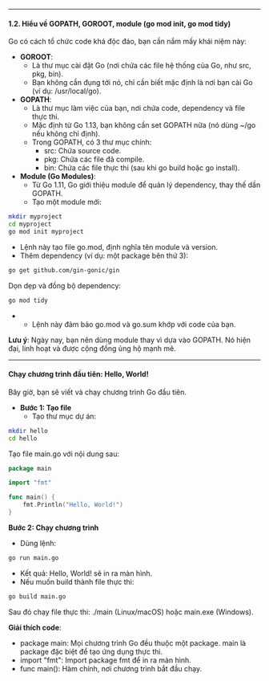 
---
#### 1.2. Hiểu về GOPATH, GOROOT, module (go mod init, go mod tidy)

Go có cách tổ chức code khá độc đáo, bạn cần nắm mấy khái niệm này:

- **GOROOT**:
    - Là thư mục cài đặt Go (nơi chứa các file hệ thống của Go, như src, pkg, bin).
    - Bạn không cần đụng tới nó, chỉ cần biết mặc định là nơi bạn cài Go (ví dụ: /usr/local/go).
- **GOPATH**:
    - Là thư mục làm việc của bạn, nơi chứa code, dependency và file thực thi.
    - Mặc định từ Go 1.13, bạn không cần set GOPATH nữa (nó dùng ~/go nếu không chỉ định).
    - Trong GOPATH, có 3 thư mục chính:
        - src: Chứa source code.
        - pkg: Chứa các file đã compile.
        - bin: Chứa các file thực thi (sau khi go build hoặc go install).
- **Module (Go Modules)**:
    - Từ Go 1.11, Go giới thiệu module để quản lý dependency, thay thế dần GOPATH.
    - Tạo một module mới:
```bash
mkdir myproject
cd myproject
go mod init myproject
```
- Lệnh này tạo file go.mod, định nghĩa tên module và version.
- Thêm dependency (ví dụ: một package bên thứ 3):
```bash
go get github.com/gin-gonic/gin
```
Dọn dẹp và đồng bộ dependency:
```bash
go mod tidy
```

- - Lệnh này đảm bảo go.mod và go.sum khớp với code của bạn.

**Lưu ý**: Ngày nay, bạn nên dùng module thay vì dựa vào GOPATH. Nó hiện đại, linh hoạt và được cộng đồng ủng hộ mạnh mẽ.

---
#### Chạy chương trình đầu tiên: Hello, World!

Bây giờ, bạn sẽ viết và chạy chương trình Go đầu tiên.

- **Bước 1: Tạo file**
    - Tạo thư mục dự án:

```bash
mkdir hello
cd hello
```

Tạo file main.go với nội dung sau:
```go
package main

import "fmt"

func main() {
    fmt.Println("Hello, World!")
}
```

**Bước 2: Chạy chương trình**

- Dùng lệnh:
```bash
go run main.go
```

- Kết quả: Hello, World! sẽ in ra màn hình.
- Nếu muốn build thành file thực thi:
```bash
go build main.go
```
Sau đó chạy file thực thi: ./main (Linux/macOS) hoặc main.exe (Windows).

**Giải thích code**:

- package main: Mọi chương trình Go đều thuộc một package. main là package đặc biệt để tạo ứng dụng thực thi.
- import "fmt": Import package fmt để in ra màn hình.
- func main(): Hàm chính, nơi chương trình bắt đầu chạy.


